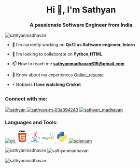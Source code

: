 <h1 align="center">Hi 👋, I'm Sathyan</h1>
<h3 align="center">A passionate Software Engineer from India</h3>

<p align="left"> <img src="https://komarev.com/ghpvc/?username=sathyanmadhavan&label=Profile%20views&color=0e75b6&style=flat" alt="sathyanmadhavan" /> </p>

- 🔭 I’m currently working on **Qxf2 as Software engineer, Intern**

- 👯 I’m looking to collaborate on **Python,HTML**

- 📫 How to reach me **sathyanmadhavan619@gmail.com**

- 📄 Know about my experiences [Online_resume](http://sathyanmadhavan.pythonanywhere.com/)

- ⚡ Hobbies **I love watching Cricket**

<h3 align="left">Connect with me:</h3>
<p align="left">
<a href="https://twitter.com/@sathyan31" target="blank"><img align="center" src="https://raw.githubusercontent.com/rahuldkjain/github-profile-readme-generator/master/src/images/icons/Social/twitter.svg" alt="sathyan" height="30" width="40" /></a>
<a href="https://linkedin.com/in/sathyan-m-03a394243" target="blank"><img align="center" src="https://raw.githubusercontent.com/rahuldkjain/github-profile-readme-generator/master/src/images/icons/Social/linked-in-alt.svg" alt="sathyan-m-03a394243" height="30" width="40" /></a>
<a href="https://instagram.com/sathyan_madhavan" target="blank"><img align="center" src="https://raw.githubusercontent.com/rahuldkjain/github-profile-readme-generator/master/src/images/icons/Social/instagram.svg" alt="sathyan_madhavan" height="30" width="40" /></a>
</p>

<h3 align="left">Languages and Tools:</h3>
<p align="left"> <a href="https://git-scm.com/" target="_blank" rel="noreferrer"> <img src="https://www.vectorlogo.zone/logos/git-scm/git-scm-icon.svg" alt="git" width="40" height="40"/> </a> <a href="https://www.w3.org/html/" target="_blank" rel="noreferrer"> <img src="https://raw.githubusercontent.com/devicons/devicon/master/icons/html5/html5-original-wordmark.svg" alt="html5" width="40" height="40"/> </a> <a href="https://www.java.com" target="_blank" rel="noreferrer"> <img src="https://raw.githubusercontent.com/devicons/devicon/master/icons/java/java-original.svg" alt="java" width="40" height="40"/> </a> <a href="https://www.mysql.com/" target="_blank" rel="noreferrer"> <img src="https://raw.githubusercontent.com/devicons/devicon/master/icons/mysql/mysql-original-wordmark.svg" alt="mysql" width="40" height="40"/> </a> <a href="https://www.python.org" target="_blank" rel="noreferrer"> <img src="https://raw.githubusercontent.com/devicons/devicon/master/icons/python/python-original.svg" alt="python" width="40" height="40"/> </a> <a href="https://www.selenium.dev" target="_blank" rel="noreferrer"> <img src="https://raw.githubusercontent.com/detain/svg-logos/780f25886640cef088af994181646db2f6b1a3f8/svg/selenium-logo.svg" alt="selenium" width="40" height="40"/> </a> </p>

<p><img align="left" src="https://github-readme-stats.vercel.app/api?username=sathyanmadhavan&show_icons=true&theme=dark" alt="sathyanmadhavan" /></p>

<p>&nbsp;<img align="center" src="https://github-readme-stats.vercel.app/api?username=sathyanmadhavan&show_icons=true&locale=en" alt="sathyanmadhavan" /></p>

<p><img align="center" src="https://github-readme-streak-stats.herokuapp.com/?user=sathyanmadhavan&" alt="sathyanmadhavan" /></p>





